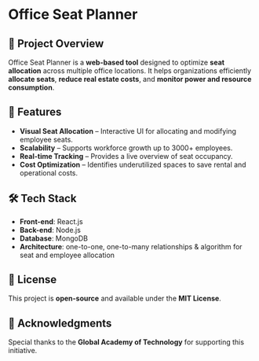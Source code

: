 # Office Seat Planner

## 📌 Project Overview
Office Seat Planner is a **web-based tool** designed to optimize **seat allocation** across multiple office locations. It helps organizations efficiently **allocate seats**, **reduce real estate costs**, and **monitor power and resource consumption**.

## 🚀 Features
- **Visual Seat Allocation** – Interactive UI for allocating and modifying employee seats.
- **Scalability** – Supports workforce growth up to 3000+ employees.
- **Real-time Tracking** – Provides a live overview of seat occupancy.
- **Cost Optimization** – Identifies underutilized spaces to save rental and operational costs.

## 🛠️ Tech Stack
- **Front-end**: React.js
- **Back-end**: Node.js
- **Database**: MongoDB
- **Architecture**: one-to-one, one-to-many relationships & algorithm for seat and employee allocation 

## 📜 License
This project is **open-source** and available under the **MIT License**.

## 🤝 Acknowledgments
Special thanks to the **Global Academy of Technology** for supporting this initiative.


